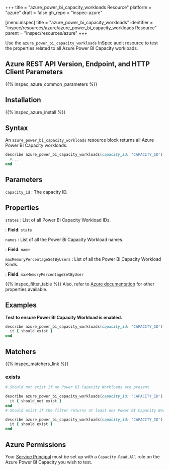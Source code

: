 +++
title = "azure_power_bi_capacity_workloads Resource"
platform = "azure"
draft = false
gh_repo = "inspec-azure"

[menu.inspec]
title = "azure_power_bi_capacity_workloads"
identifier = "inspec/resources/azure/azure_power_bi_capacity_workloads Resource"
parent = "inspec/resources/azure"
+++

Use the `azure_power_bi_capacity_workloads` InSpec audit resource to test the properties related to all Azure Power BI Capacity workloads.

## Azure REST API Version, Endpoint, and HTTP Client Parameters

{{% inspec_azure_common_parameters %}}

## Installation

{{% inspec_azure_install %}}

## Syntax

An `azure_power_bi_capacity_workloads` resource block returns all Azure Power BI Capacity workloads.

```ruby
describe azure_power_bi_capacity_workloads(capacity_id: 'CAPACITY_ID') do
  #...
end
```

## Parameters

`capacity_id`
: The capacity ID.

## Properties

`states`
: List of all Power Bi Capacity Workload IDs.

: **Field**: `state`

`names`
: List of all the Power Bi Capacity Workload names.

: **Field**: `name`

`maxMemoryPercentageSetByUsers`
: List of all the Power Bi Capacity Workload Kinds.

: **Field**: `maxMemoryPercentageSetByUser`


{{% inspec_filter_table %}}
Also, refer to [Azure documentation](https://docs.microsoft.com/en-us/rest/api/power-bi/capacities/get-Workloads) for other properties available.

## Examples

**Test to ensure Power BI Capacity Workload is enabled.**

```ruby
describe azure_power_bi_capacity_workloads(capacity_id: 'CAPACITY_ID').where(state: 'Enabled') do
  it { should exist }
end
```

## Matchers

{{% inspec_matchers_link %}}

### exists

```ruby
# Should not exist if no Power BI Capacity Workloads are present

describe azure_power_bi_capacity_workloads(capacity_id: 'CAPACITY_ID') do
  it { should_not exist }
end
# Should exist if the filter returns at least one Power BI Capacity Workloads

describe azure_power_bi_capacity_workloads(capacity_id: 'CAPACITY_ID') do
  it { should exist }
end
```

## Azure Permissions

Your [Service Principal](https://docs.microsoft.com/en-us/azure/azure-resource-manager/resource-group-create-service-principal-portal) must be set up with a `Capacity.Read.All` role on the Azure Power BI Capacity you wish to test.
